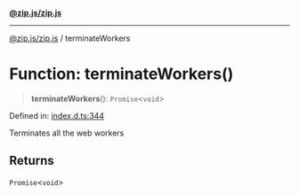 [**@zip.js/zip.js**](../README.md)

***

[@zip.js/zip.js](../globals.md) / terminateWorkers

# Function: terminateWorkers()

> **terminateWorkers**(): `Promise`\<`void`\>

Defined in: [index.d.ts:344](https://github.com/gildas-lormeau/zip.js/blob/ac43341b8867abfc96920b30361a638957ffd437/index.d.ts#L344)

Terminates all the web workers

## Returns

`Promise`\<`void`\>
